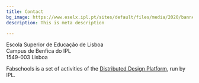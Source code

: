 ```yaml
---
title: Contact
bg_image: https://www.eselx.ipl.pt/sites/default/files/media/2020/banner_site_dro-08.jpg
description: This is meta description

---
```

Escola Superior de Educação de Lisboa  
Campus de Benfica do IPL  
1549-003 Lisboa

Fabschools is a set of activities of the [Distributed Design Platform](https://distributeddesign.eu), run by IPL.